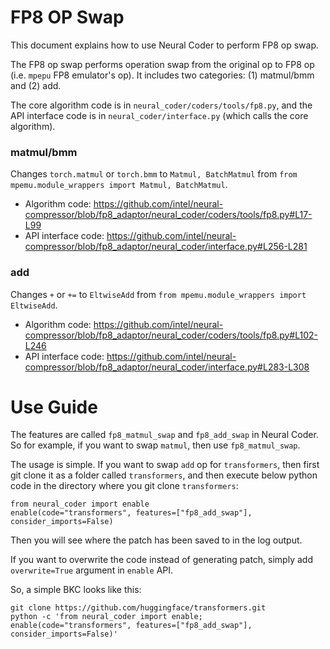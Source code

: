 FP8 OP Swap
=====

This document explains how to use Neural Coder to perform FP8 op swap.

The FP8 op swap performs operation swap from the original op to FP8 op (i.e. `mpepu` FP8 emulator's op). It includes two categories: (1) matmul/bmm and (2) add. 

The core algorithm code is in `neural_coder/coders/tools/fp8.py`, and the API interface code is in `neural_coder/interface.py` (which calls the core algorithm).

### matmul/bmm

Changes `torch.matmul` or `torch.bmm` to `Matmul, BatchMatmul` from `from mpemu.module_wrappers import Matmul, BatchMatmul`.

- Algorithm code: https://github.com/intel/neural-compressor/blob/fp8_adaptor/neural_coder/coders/tools/fp8.py#L17-L99
- API interface code: https://github.com/intel/neural-compressor/blob/fp8_adaptor/neural_coder/interface.py#L256-L281

### add

Changes `+` or `+=` to `EltwiseAdd` from `from mpemu.module_wrappers import EltwiseAdd`.

- Algorithm code: https://github.com/intel/neural-compressor/blob/fp8_adaptor/neural_coder/coders/tools/fp8.py#L102-L246
- API interface code: https://github.com/intel/neural-compressor/blob/fp8_adaptor/neural_coder/interface.py#L283-L308

# Use Guide

The features are called `fp8_matmul_swap` and `fp8_add_swap` in Neural Coder. So for example, if you want to swap `matmul`, then use `fp8_matmul_swap`.

The usage is simple. If you want to swap `add` op for `transformers`, then first git clone it as a folder called `transformers`, and then execute below python code in the directory where you git clone `transformers`:

```
from neural_coder import enable
enable(code="transformers", features=["fp8_add_swap"], consider_imports=False)
```

Then you will see where the patch has been saved to in the log output.

If you want to overwrite the code instead of generating patch, simply add `overwrite=True` argument in `enable` API.

So, a simple BKC looks like this:

```
git clone https://github.com/huggingface/transformers.git
python -c 'from neural_coder import enable; enable(code="transformers", features=["fp8_add_swap"], consider_imports=False)'
```
